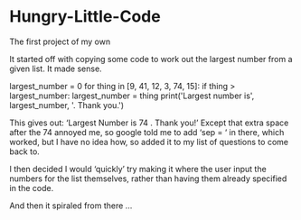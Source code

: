 # Hungry-Little-Code
The first project of my own

It started off with copying some code to work out the largest number from a given list. It made sense.

largest_number = 0
for thing in [9, 41, 12, 3, 74, 15]:
  if thing > largest_number:
      largest_number = thing
print('Largest number is', largest_number, '. Thank you.')

This gives out: ‘Largest Number is 74 . Thank you!’ Except that extra space after the 74 annoyed me, so google told me to add ‘sep = ‘ in there, which worked, but I have no idea how, so added it to my list of questions to come back to.

I then decided I would ‘quickly’ try making it where the user input the numbers for the list themselves, rather than having them already specified in the code.

And then it spiraled from there ...
